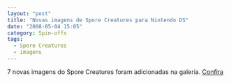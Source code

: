 ```yaml
---
layout: "post"
title: "Novas imagens de Spore Creatures para Nintendo DS"
date: "2008-05-04 15:05"
category: Spin-offs
tags:
  - Spore Creatures
  - imagens 
---
```


7 novas imagens do Spore Creatures foram adicionadas na galeria. [Confira](https://flic.kr/s/aHsmDVsCjt)
